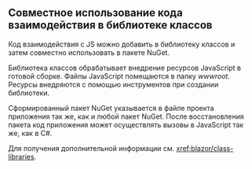 ## <a name="share-interop-code-in-a-class-library"></a>Совместное использование кода взаимодействия в библиотеке классов

Код взаимодействия с JS можно добавить в библиотеку классов и затем совместно использовать в пакете NuGet.

Библиотека классов обрабатывает внедрение ресурсов JavaScript в готовой сборке. Файлы JavaScript помещаются в папку *wwwroot*. Ресурсы внедряются с помощью инструментов при создании библиотеки.

Сформированный пакет NuGet указывается в файле проекта приложения так же, как и любой пакет NuGet. После восстановления пакета код приложения может осуществлять вызовы в JavaScript так же, как в C#.

Для получения дополнительной информации см. <xref:blazor/class-libraries>.
